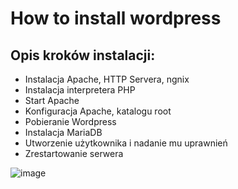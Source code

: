 # How to install wordpress

## Opis kroków instalacji:
* Instalacja Apache, HTTP Servera, ngnix
* Instalacja interpretera PHP
* Start Apache
* Konfiguracja Apache, katalogu root
* Pobieranie Wordpress
* Instalacja MariaDB
* Utworzenie użytkownika i nadanie mu uprawnień
* Zrestartowanie serwera

![image](https://user-images.githubusercontent.com/56258622/149013385-ae080bf7-f6dc-4eb1-a3cd-f4684029cda7.png)
